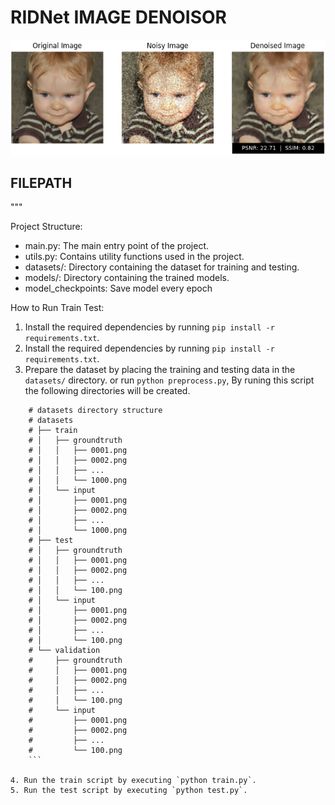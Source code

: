# RIDNet IMAGE DENOISOR
![Sample Image](./sample.png)



## FILEPATH

"""


Project Structure:
- main.py: The main entry point of the project.
- utils.py: Contains utility functions used in the project.
- datasets/: Directory containing the dataset for training and testing.
- models/: Directory containing the trained models.
- model_checkpoints: Save model every epoch

How to Run Train Test:
1. Install the required dependencies by running `pip install -r requirements.txt`.
2. Install the required dependencies by running `pip install -r requirements.txt`.
3. Prepare the dataset by placing the training and testing data in the `datasets/` directory. or run `python preprocess.py`, By runing this script the following directories will be created.
```
    # datasets directory structure
    # datasets
    # ├── train
    # │   ├── groundtruth
    # │   │   ├── 0001.png
    # │   │   ├── 0002.png
    # │   │   ├── ...
    # │   │   └── 1000.png
    # │   └── input
    # │       ├── 0001.png
    # │       ├── 0002.png
    # │       ├── ...
    # │       └── 1000.png
    # ├── test
    # │   ├── groundtruth
    # │   │   ├── 0001.png
    # │   │   ├── 0002.png
    # │   │   ├── ...
    # │   │   └── 100.png
    # │   └── input
    # │       ├── 0001.png
    # │       ├── 0002.png
    # │       ├── ...
    # │       └── 100.png
    # └── validation
    #     ├── groundtruth
    #     │   ├── 0001.png
    #     │   ├── 0002.png
    #     │   ├── ...
    #     │   └── 100.png
    #     └── input
    #         ├── 0001.png
    #         ├── 0002.png
    #         ├── ...
    #         └── 100.png
    ```
 
4. Run the train script by executing `python train.py`.
5. Run the test script by executing `python test.py`.


